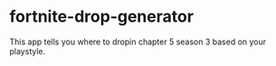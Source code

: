 # fortnite-drop-generator
This app tells you where to dropin chapter 5 season 3 based on your playstyle.
